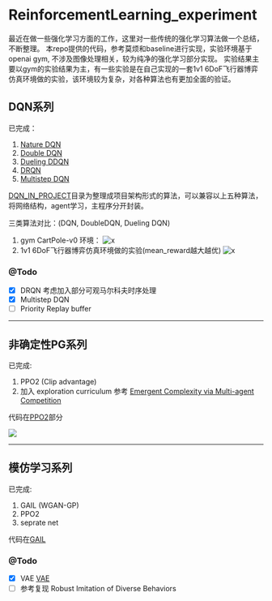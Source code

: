 # ReinforcementLearning_experiment
最近在做一些强化学习方面的工作，这里对一些传统的强化学习算法做一个总结，不断整理。
本repo提供的代码，参考莫烦和baseline进行实现，实验环境基于openai gym, 不涉及图像处理相关，较为纯净的强化学习部分实现。
实验结果主要以gym的实验结果为主，有一些实验是在自己实现的一套1v1 6DoF飞行器博弈仿真环境做的实验，该环境较为复杂，对各种算法也有更加全面的验证。

## DQN系列
已完成：     
1. [Nature DQN](http://www.nature.com/articles/nature14236)      
2. [Double DQN](https://arxiv.org/abs/1509.06461)     
3. [Dueling DDQN](https://arxiv.org/abs/1511.06581)    
4. [DRQN](https://arxiv.org/abs/1507.06527)    
5. [Multistep DQN](https://arxiv.org/abs/1703.01327)           

[DQN_IN_PROJECT](https://github.com/zhkmxx9302013/ReinforcementLearning_experiment/tree/master/DQN_IN_PROJECT)目录为整理成项目架构形式的算法，可以兼容以上五种算法，将网络结构，agent学习，主程序分开封装。      

三类算法对比：(DQN, DoubleDQN, Dueling DQN)
1. gym CartPole-v0 环境：
![x](https://res.cloudinary.com/djhkiiiap/image/upload/v1548387003/%E5%BE%AE%E4%BF%A1%E6%88%AA%E5%9B%BE_20190125112753.png)
2. 1v1 6DoF飞行器博弈仿真环境做的实验(mean_reward越大越优)
![x](https://res.cloudinary.com/djhkiiiap/image/upload/v1548492902/%E5%BE%AE%E4%BF%A1%E6%88%AA%E5%9B%BE_20190126165446.png)


### @Todo
- [x] DRQN 考虑加入部分可观马尔科夫时序处理
- [x] Multistep DQN
- [ ] Priority Replay buffer

---

## 非确定性PG系列

已完成:

1. PPO2 (Clip advantage)
2. 加入 exploration curriculum  参考 [Emergent Complexity via Multi-agent Competition](https://arxiv.org/abs/1710.03748)

代码在[PPO2](https://github.com/zhkmxx9302013/ReinforcementLearning_experiment/tree/master/PPO2)部分

![](https://res.cloudinary.com/djhkiiiap/image/upload/v1554520369/%E6%9C%AA%E6%A0%87%E9%A2%98-2.png)

---

## 模仿学习系列

已完成:

1. GAIL (WGAN-GP)
2. PPO2
3. seprate net

代码在[GAIL](https://github.com/zhkmxx9302013/ReinforcementLearning_experiment/tree/master/GAIL)



### @Todo

- [x] VAE [VAE](https://github.com/zhkmxx9302013/ReinforcementLearning_experiment/tree/master/VAE-GAIL)
- [ ] 参考复现 Robust Imitation of Diverse Behaviors
